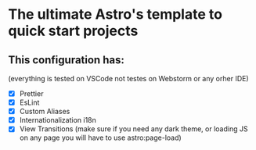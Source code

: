 # The ultimate Astro's template to quick start projects

## This configuration has:

(everything is tested on VSCode not testes on Webstorm or any orher IDE)

- [x] Prettier
- [x] EsLint
- [x] Custom Aliases
- [x] Internationalization i18n
- [x] View Transitions (make sure if you need any dark theme, or loading JS on any page you will have to use astro:page-load)
